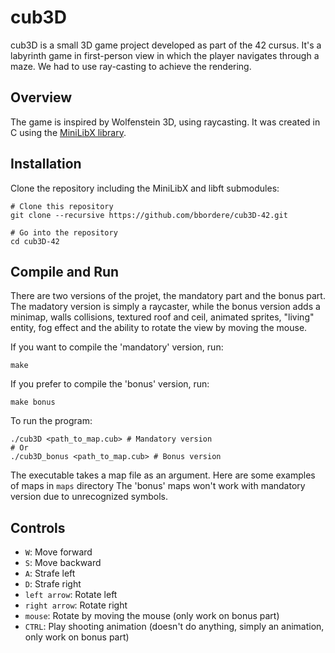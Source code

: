 # cub3D

cub3D is a small 3D game project developed as part of the 42 cursus. It's a labyrinth game in first-person view in which the player navigates through a maze. We had to use ray-casting to achieve the rendering.

## Overview
The game is inspired by Wolfenstein 3D, using raycasting. It was created in C using the [MiniLibX library](https://github.com/42Paris/minilibx-linux).

## Installation

Clone the repository including the MiniLibX and libft submodules:

```shell
# Clone this repository
git clone --recursive https://github.com/bbordere/cub3D-42.git

# Go into the repository
cd cub3D-42
```

## Compile and Run
There are two versions of the projet, the mandatory part and the bonus part. The madatory version is simply a raycaster, while the bonus version adds a minimap, walls collisions, textured roof and ceil, animated sprites, "living" entity, fog effect and the ability to rotate the view by moving the mouse.

If you want to compile the 'mandatory' version, run:
```shell
make
```

If you prefer to compile the 'bonus' version, run:
```shell
make bonus
```

To run the program: 
```shell
./cub3D <path_to_map.cub> # Mandatory version
# Or
./cub3D_bonus <path_to_map.cub> # Bonus version
```

The executable takes a map file as an argument. Here are some examples of maps in ``maps`` directory
The 'bonus' maps won't work with mandatory version due to unrecognized symbols.

## Controls
- `W`: Move forward
- `S`: Move backward
- `A`: Strafe left
- `D`: Strafe right
- `left arrow`: Rotate left
- `right arrow`: Rotate right
- `mouse`: Rotate by moving the mouse (only work on bonus part)
- `CTRL`: Play shooting animation (doesn't do anything, simply an animation, only work on bonus part)


